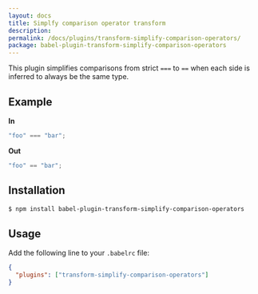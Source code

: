 ```yaml
---
layout: docs
title: Simplfy comparison operator transform
description:
permalink: /docs/plugins/transform-simplify-comparison-operators/
package: babel-plugin-transform-simplify-comparison-operators
---
```


This plugin simplifies comparisons from strict `===` to `==` when each side is inferred
to always be the same type.

## Example

**In**

```javascript
"foo" === "bar";
```

**Out**

```javascript
"foo" == "bar";
```

## Installation

```sh
$ npm install babel-plugin-transform-simplify-comparison-operators
```

## Usage

Add the following line to your `.babelrc` file:

```json
{
  "plugins": ["transform-simplify-comparison-operators"]
}
```

